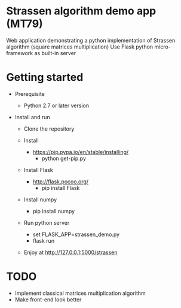 # Strassen algorithm demo app (MT79)
Web application demonstrating a python implementation of Strassen algorithm (square matrices multiplication)
Use Flask python micro-framework as built-in server

# Getting started
* Prerequisite
    - Python 2.7 or later version
    
* Install and run
    - Clone the repository
    - Install 
        - https://pip.pypa.io/en/stable/installing/
            - python get-pip.py
          
    - Install Flask
        - http://flask.pocoo.org/
            - pip install Flask
            
    - Install numpy
        - pip install numpy
    
    - Run python server
        - set FLASK_APP=strassen_demo.py
        - flask run
            
    - Enjoy at http://127.0.0.1:5000/strassen 

# TODO
- Implement classical matrices multiplication algorithm
- Make front-end look better
